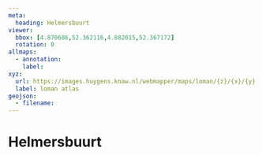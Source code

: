 ```yaml
---
meta:
  heading: Helmersbuurt
viewer:
  bbox: [4.870686,52.362116,4.882015,52.367172]
  rotation: 0
allmaps:
  - annotation:
    label: 
xyz: 
  url: https://images.huygens.knaw.nl/webmapper/maps/loman/{z}/{x}/{y}.jpeg
  label: loman atlas
geojson: 
  - filename: 
---
```

# Helmersbuurt
